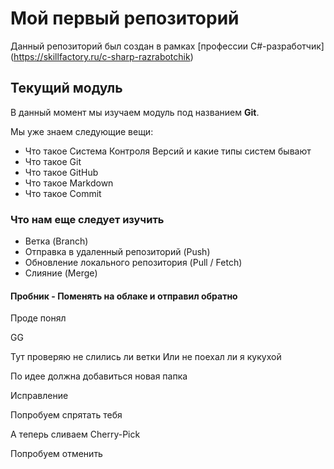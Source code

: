 # Мой первый репозиторий

Данный репозиторий был создан в рамках [профессии C#-разработчик] (https://skillfactory.ru/c-sharp-razrabotchik)

## Текущий модуль
В данный момент мы изучаем модуль под названием **Git**.

Мы уже знаем следующие вещи:
* Что такое Система Контроля Версий и какие типы систем бывают
* Что такое Git
* Что такое GitHub
* Что такое Markdown
* Что такое Commit 

### Что нам еще следует изучить
* Ветка (Branch)
* Отправка в удаленный репозиторий (Push)
* Обновление локального репозитория (Pull / Fetch)
* Слияние (Merge)

#### Пробник - Поменять на облаке и отправил обратно 
Проде понял 


GG


Тут проверяю не слились ли ветки 
Или не поехал ли я кукухой 


По идее должна добавиться новая папка

Исправление


Попробуем спрятать тебя 

А теперь сливаем Cherry-Pick


Попробуем отменить 
